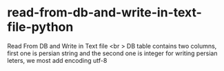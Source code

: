 # read-from-db-and-write-in-text-file-python
Read From DB and Write in Text file <br \>
DB table contains two columns, first one is persian string and the second one is integer
for writing persian leters, we most add encoding utf-8

